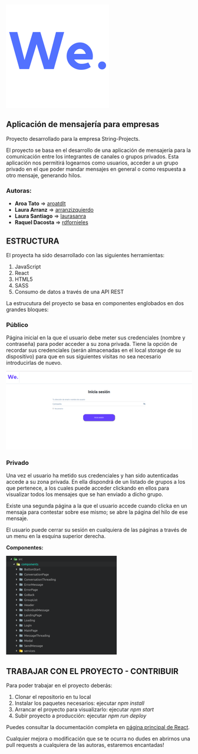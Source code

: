 ![Logo We](/src/images/We..png)

## Aplicación de mensajería para empresas

Proyecto desarrollado para la empresa String-Projects.

El proyecto se basa en el desarrollo de una aplicación de mensajería para la
comunicación entre los integrantes de canales o grupos privados. Esta aplicación nos
permitirá logearnos como usuarios, acceder a un grupo privado en el que poder mandar
mensajes en general o como respuesta a otro mensaje, generando hilos.

### Autoras:

- **Aroa Tato** => [aroatdlt](https://github.com/aroatdlt)
- **Laura Arranz** => [arranzizquierdo](https://github.com/arranzizquierdo)
- **Laura Santiago** => [laurasanra](https://github.com/laurasanra)
- **Raquel Dacosta** => [rdfornieles](https://github.com/rdfornieles)


## ESTRUCTURA

El proyecta ha sido desarrollado con las siguientes herramientas:
  1. JavaScript
  2. React
  3. HTML5
  4. SASS
  5. Consumo de datos a través de una API REST

La estrucutura del proyecto se basa en componentes englobados en dos grandes bloques:

  ### Público

  Página inicial en la que el usuario debe meter sus credenciales (nombre y contraseña) para poder acceder a su zona privada.
  Tiene la opción de recordar sus credenciales (serán almacenadas en el local storage de su dispositivo) para que en sus siguientes visitas no sea necesario introducirlas de nuevo.

![Público](/src/images/Public.png)

  ### Privado

  Una vez el usuario ha metido sus credenciales y han sido autenticadas accede a su zona privada. En ella dispondrá de un listado de grupos a los que pertenece, a los cuales puede acceder clickando en ellos para visualizar todos los mensajes que se han enviado a dicho grupo.

  Existe una segunda página a la que el usuario accede cuando clicka en un mensaja para contestar sobre ese mismo; se abre la página del hilo de ese mensaje.

  El usuario puede cerrar su sesión en cualquiera de las páginas a través de un menu en la esquina superior derecha.

**Componentes:**

![componentes](/src/images/Components.png)


## TRABAJAR CON EL PROYECTO - CONTRIBUIR

Para poder trabajar en el proyecto deberás:
  1. Clonar el repositorio en tu local
  2. Instalar los paquetes necesarios: ejecutar *npm install*
  3. Arrancar el proyecto para visualizarlo: ejecutar *npm start*
  4. Subir proyecto a producción: ejecutar *npm run deploy*

  Puedes consultar la documentación completa en [página principal de React](https://reactjs.org/).


Cualquier mejora o modificación que se te ocurra no dudes en abrirnos una pull requests a cualquiera de las autoras, estaremos encantadas!








